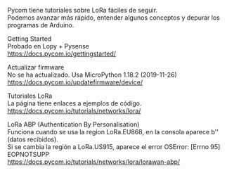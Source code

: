 Pycom tiene tutoriales sobre LoRa fáciles de seguir.  
Podemos avanzar más rápido, entender algunos conceptos y depurar los programas de Arduino.  

Getting Started  
Probado en Lopy + Pysense  
https://docs.pycom.io/gettingstarted/  

Actualizar firmware  
No se ha actualizado. Usa MicroPython 1.18.2 (2019-11-26)  
https://docs.pycom.io/updatefirmware/device/  

Tutoriales LoRa  
La página tiene enlaces a ejemplos de código.  
https://docs.pycom.io/tutorials/networks/lora/  

LoRa ABP (Authentication By Personalisation)  
Funciona cuando se usa la region LoRa.EU868, en la consola aparece b'' (datos recibidos).  
Si se cambia la región a LoRa.US915, aparece el error OSError: [Errno 95] EOPNOTSUPP  
https://docs.pycom.io/tutorials/networks/lora/lorawan-abp/  

